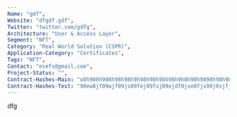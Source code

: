 ```yaml
--- 
Name: "gdf", 
Website: "dfgdf.gdf", 
Twitter: "twitter.com/gdfg", 
Architecture: "User & Access Layer",
Segment: "NFT",
Category: "Real World Solution (CSPR)",
Application-Category: "Certificates",
Tags: "NFT",
Contact: "esefs@gmail.com",
Project-Status: "",
Contract-Hashes-Main: "o8h908h908h98h98h9h98h98h98h98h9h8h98h9898h98h98h98h89h9898h9889",
Contract-Hashes-Test: "90ew8jf09wjf09js09fej09fsj09ejdf0jse0fjs90j0sjfjse0d9js90efj0sek",
--- 
```

<!--lang:en--> 
dfg
<!--lang:es--] 

<!--lang:de--] 

<!--lang:fr--] 

<!--lang:pl--] 

<!--lang:uk--] 

[!--lang:*--> 